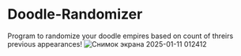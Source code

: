 # Doodle-Randomizer
Program to randomize your doodle empires based on count of threirs previous appearances!
![Снимок экрана 2025-01-11 012412](https://github.com/user-attachments/assets/a919aa40-946b-4bd0-8805-55e3fc03949a)
